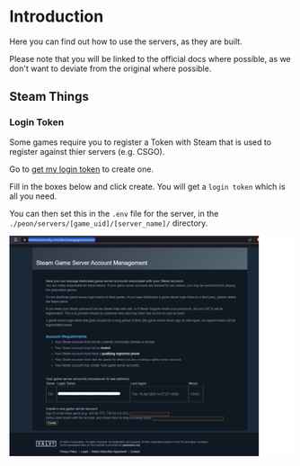 # Introduction

Here you can find out how to use the servers, as they are built.

Please note that you will be linked to the official docs where possible, as we don't want to deviate from the original where possible.

## Steam Things

### Login Token

Some games require you to register a Token with Steam that is used to register against thier servers (e.g. CSGO).

Go to [get my login token](https://steamcommunity.com/dev/managegameservers) to create one.

Fill in the boxes below and click create. You will get a `login token` which is all you need.

You can then set this in the `.env` file for the server, in the `./peon/servers/[game_uid]/[server_name]/` directory.

![Game Server Login Token - Example](../../images/screenshots/steam_gslt.png)
